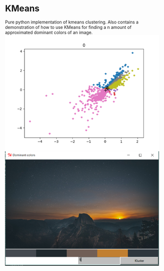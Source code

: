 # KMeans
Pure python implementation of kmeans clustering. Also contains a demonstration of how to use KMeans for finding a n amount of approximated dominant colors of an image. 
![KMeans](https://github.com/JRbemt/KMeans/blob/master/kmeans.gif)
![Dominant colors](https://github.com/JRbemt/KMeans/blob/master/dom_colors.PNG)
